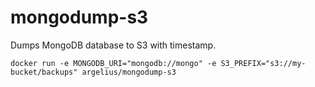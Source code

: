 # mongodump-s3

Dumps MongoDB database to S3 with timestamp.

```
docker run -e MONGODB_URI="mongodb://mongo" -e S3_PREFIX="s3://my-bucket/backups" argelius/mongodump-s3
```
